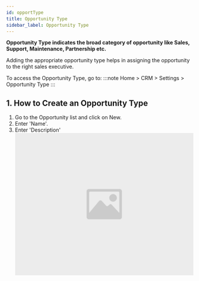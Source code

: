 ```yaml
---
id: opportType
title: Opportunity Type
sidebar_label: Opportunity Type
---
```


**Opportunity Type indicates the broad category of opportunity like Sales, Support, Maintenance, Partnership etc.**

Adding the appropriate opportunity type helps in assigning the opportunity to the right sales executive.

To access the Opportunity Type, go to:
:::note
Home > CRM > Settings > Opportunity Type
:::

## 1. How to Create an Opportunity Type

1. Go to the Opportunity list and click on New.
1. Enter 'Name'.
1. Enter 'Description'
   ![image](images/image.jpg)

